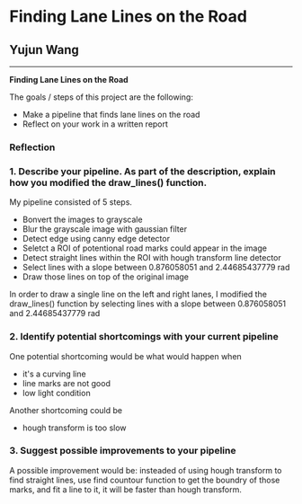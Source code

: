 # **Finding Lane Lines on the Road** 

## Yujun Wang

---

**Finding Lane Lines on the Road**

The goals / steps of this project are the following:
* Make a pipeline that finds lane lines on the road
* Reflect on your work in a written report


### Reflection

### 1. Describe your pipeline. As part of the description, explain how you modified the draw_lines() function.

My pipeline consisted of 5 steps. 

* Bonvert the images to grayscale
* Blur the grayscale image with gaussian filter
* Detect edge using canny edge detector
* Seletct a ROI of potentional road marks could appear in the image 
* Detect straight lines within the ROI with hough transform line detector
* Select lines with a slope between 0.876058051 and 2.44685437779 rad
* Draw those lines on top of the original image

In order to draw a single line on the left and right lanes, I modified the draw_lines() function by selecting lines with a slope between 0.876058051 and 2.44685437779 rad


### 2. Identify potential shortcomings with your current pipeline


One potential shortcoming would be what would happen when 
* it's a curving line
* line marks are not good
* low light condition

Another shortcoming could be 
* hough transform is too slow


### 3. Suggest possible improvements to your pipeline

A possible improvement would be: insteaded of using hough transform to find straight lines, use find countour function to get the boundry of those marks, and fit a line to it, it will be faster than hough transform.


